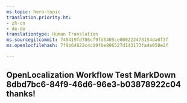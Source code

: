 ```yaml
---
ms.topic: hero-topic
translation.priority.ht:
- zh-cn
- de-de
translationtype: Human Translation
ms.sourcegitcommit: 740419fd786cf9fd5405ce000222473154da0f3f
ms.openlocfilehash: 7f9b64822c4c19fbe896527d143173fade058e2f

---
```

## OpenLocalization Workflow Test MarkDown 8dbd7bc6-84f9-46d6-96e3-b03878922c04 thanks!



<!--HONumber=Jul16_HO2-->


